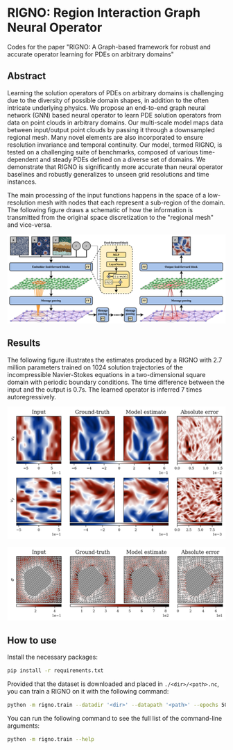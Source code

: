 # RIGNO: Region Interaction Graph Neural Operator
Codes for the paper "RIGNO: A Graph-based framework for robust and accurate operator learning for PDEs on arbitrary domains"

## Abstract
Learning the solution operators of PDEs on arbitrary domains is challenging due to the diversity of possible domain shapes, in addition to the often intricate underlying physics. We propose an end-to-end graph neural network (GNN) based neural operator to learn PDE solution operators from data on point clouds in arbitrary domains. Our multi-scale model maps data between input/output point clouds by passing it through a downsampled regional mesh. Many novel elements are also incorporated to ensure resolution invariance and temporal continuity. Our model, termed RIGNO, is tested on a challenging suite of benchmarks, composed of various time-dependent and steady PDEs defined on a diverse set of domains. We demonstrate that RIGNO is significantly more accurate than neural operator baselines and robustly generalizes to unseen grid resolutions and time instances.

The main processing of the input functions happens in the space of a low-resolution mesh with nodes that each represent a sub-region of the domain. The following figure draws a schematic of how the information is transmitted from the original space discretization to the "regional mesh" and vice-versa.

<p align="center"> <img src="assets/architecture.png" alt="architecture" width="900"/> </p>

## Results

The following figure illustrates the estimates produced by a RIGNO with 2.7 million parameters trained on 1024 solution trajectories of the incompressible Navier-Stokes equations in a two-dimensional square domain with periodic boundary conditions. The time difference between the input and the output is 0.7s. The learned operator is inferred 7 times autoregressively.

<p align="center"> <img src="assets/sample-ns.png" alt="sample-ns" width="900"/> </p>

<p align="center"> <img src="assets/sample-elasticity.png" alt="sample-elasticity" width="900"/> </p>

## How to use

Install the necessary packages:
```bash
pip install -r requirements.txt
```

Provided that the dataset is downloaded and placed in `./<dir>/<path>.nc`, you can train a RIGNO on it with the following command:
```bash
python -m rigno.train --datadir '<dir>' --datapath '<path>' --epochs 500 --batch_size 8 --n_train 512 --n_valid 256
```

You can run the following command to see the full list of the command-line arguments:
```bash
python -m rigno.train --help
```
